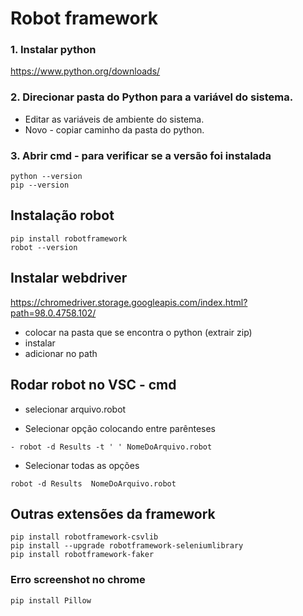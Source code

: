 # Robot framework

### 1. Instalar python 

   https://www.python.org/downloads/

### 2. Direcionar pasta do Python para a variável do sistema.

   - Editar as variáveis de ambiente do sistema.
   - Novo - copiar caminho da pasta do python. 

### 3. Abrir cmd - para verificar se a versão foi instalada

   `python --version`
   <br/>
   `pip --version`

## Instalação robot

   `pip install robotframework`
   <br/>
   `robot --version`
   
## Instalar webdriver 

   https://chromedriver.storage.googleapis.com/index.html?path=98.0.4758.102/
   
   - colocar na pasta que se encontra o python (extrair zip)
   - instalar
   - adicionar no path 

## Rodar robot no VSC - cmd
    
   - selecionar arquivo.robot
    
   - Selecionar opção colocando entre parênteses
    
   `- robot -d Results -t ' ' NomeDoArquivo.robot`
   
   - Selecionar todas as opções
   
   ` robot -d Results  NomeDoArquivo.robot `

## Outras extensões da framework

   `pip install robotframework-csvlib`
   <br/>
   `pip install --upgrade robotframework-seleniumlibrary`
   <br/>
   `pip install robotframework-faker`


### Erro screenshot no chrome

`pip install Pillow`
